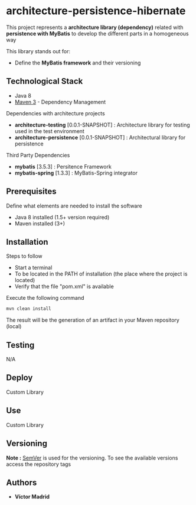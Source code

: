 # architecture-persistence-hibernate

This project represents a **architecture library (dependency)** related with **persistence with MyBatis** to develop the different parts in a homogeneous way


This library stands out for:

* Define the **MyBatis framework** and their versioning


## Technological Stack

* Java 8
* [Maven 3](https://maven.apache.org/) - Dependency Management

Dependencies with architecture projects

* **architecture-testing** [0.0.1-SNAPSHOT] : Architecture library for testing used in the test environment
* **architecture-persistence** [0.0.1-SNAPSHOT] : Architectural library for persistence

Third Party Dependencies

* **mybatis** [3.5.3] : Persitence Framework
* **mybatis-spring** [1.3.3] : MyBatis-Spring integrator 


## Prerequisites

Define what elements are needed to install the software

* Java 8 installed (1.5+ version required)
* Maven installed  (3+)


## Installation

Steps to follow

* Start a terminal
* To be located in the PATH of installation (the place where the project is located)
* Verify that the file "pom.xml" is available

Execute the following command

```bash
mvn clean install
```

The result will be the generation of an artifact in your Maven repository (local)


## Testing

N/A


## Deploy

Custom Library


## Use

Custom Library


## Versioning

**Note :** [SemVer](http://semver.org/) is used for the versioning. 
To see the available versions access the repository tags


## Authors

* **Víctor Madrid**
